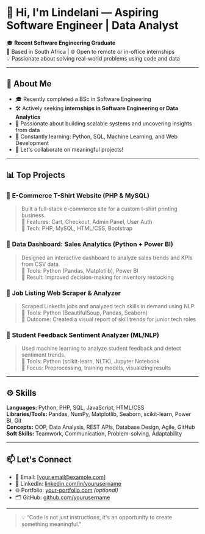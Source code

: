# 👋 Hi, I'm Lindelani — Aspiring Software Engineer | Data Analyst

🎓 **Recent Software Engineering Graduate**  
📍 Based in South Africa | 🌐 Open to remote or in-office internships  
💡 Passionate about solving real-world problems using code and data

---

## 🧠 About Me

- 🎓 Recently completed a BSc in Software Engineering
- 🛠️ Actively seeking **internships in Software Engineering or Data Analytics**
- 🧪 Passionate about building scalable systems and uncovering insights from data
- 🌱 Constantly learning: Python, SQL, Machine Learning, and Web Development
- 💬 Let's collaborate on meaningful projects!

---

## 📊 Top Projects

### 🔹 **E-Commerce T-Shirt Website (PHP & MySQL)**
> Built a full-stack e-commerce site for a custom t-shirt printing business.  
> 🔸 Features: Cart, Checkout, Admin Panel, User Auth  
> 🔸 Tech: PHP, MySQL, HTML/CSS, Bootstrap

### 🔹 **Data Dashboard: Sales Analytics (Python + Power BI)**
> Designed an interactive dashboard to analyze sales trends and KPIs from CSV data.  
> 🔸 Tools: Python (Pandas, Matplotlib), Power BI  
> 🔸 Result: Improved decision-making for inventory restocking

### 🔹 **Job Listing Web Scraper & Analyzer**
> Scraped LinkedIn jobs and analyzed tech skills in demand using NLP.  
> 🔸 Tools: Python (BeautifulSoup, Pandas, Seaborn)  
> 🔸 Outcome: Created a visual report of skill trends for junior tech roles

### 🔹 **Student Feedback Sentiment Analyzer (ML/NLP)**
> Used machine learning to analyze student feedback and detect sentiment trends.  
> 🔸 Tools: Python (scikit-learn, NLTK), Jupyter Notebook  
> 🔸 Focus: Preprocessing, training models, visualizing results

---

## ⚙️ Skills

**Languages:** Python, PHP, SQL, JavaScript, HTML/CSS  
**Libraries/Tools:** Pandas, NumPy, Matplotlib, Seaborn, scikit-learn, Power BI, Git  
**Concepts:** OOP, Data Analysis, REST APIs, Database Design, Agile, GitHub  
**Soft Skills:** Teamwork, Communication, Problem-solving, Adaptability

---

## 📫 Let's Connect

- 📧 Email: [your.email@example.com]
- 💼 LinkedIn: [linkedin.com/in/yourusername](https://linkedin.com/in/yourusername)
- 🌐 Portfolio: [your-portfolio.com](https://your-portfolio.com) *(optional)*
- 🗂️ GitHub: [github.com/yourusername](https://github.com/yourusername)

---

> 💡 “Code is not just instructions, it's an opportunity to create something meaningful.”

